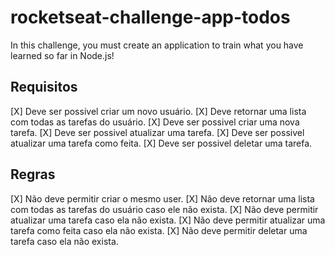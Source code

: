 # rocketseat-challenge-app-todos
In this challenge, you must create an application to train what you have learned so far in Node.js!

## Requisitos

[X] Deve ser possivel criar um novo usuário.
[X] Deve retornar uma lista com todas as tarefas do usuário.
[X] Deve ser possivel criar uma nova tarefa.
[X] Deve ser possivel atualizar uma tarefa.
[X] Deve ser possivel atualizar uma tarefa como feita.
[X] Deve ser possivel deletar uma tarefa.

## Regras

[X] Não deve permitir criar o mesmo user.
[X] Não deve retornar uma lista com todas as tarefas do usuário caso ele não exista.
[X] Não deve permitir atualizar uma tarefa caso ela não exista.
[X] Não deve permitir atualizar uma tarefa como feita caso ela não exista.
[X] Não deve permitir deletar uma tarefa caso ela não exista.
